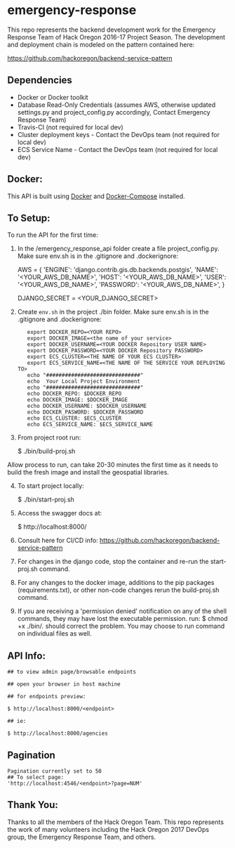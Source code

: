 # emergency-response
This repo represents the backend development work for the Emergency Response Team of Hack Oregon 2016-17 Project Season. The development and deployment chain is modeled on the pattern contained here:  

https://github.com/hackoregon/backend-service-pattern

## Dependencies

* Docker or Docker toolkit
* Database Read-Only Credentials (assumes AWS, otherwise updated settings.py and project_config.py accordingly, Contact Emergency Response Team)
* Travis-CI (not required for local dev)
* Cluster deployment keys  - Contact the DevOps team (not required for local dev)
* ECS Service Name - Contact the DevOps team (not required for local dev)

## Docker:

This API is built using [Docker](https://www.docker.com/) and [Docker-Compose](https://docs.docker.com/compose/) installed.

## To Setup:

To run the API for the first time:

  1. In the /emergency_response_api folder create a file project_config.py. Make sure env.sh is in the .gitignore and .dockerignore:

        AWS = {
                'ENGINE': 'django.contrib.gis.db.backends.postgis',
                'NAME': '<YOUR_AWS_DB_NAME>',
                'HOST': '<YOUR_AWS_DB_NAME>',
                'USER': '<YOUR_AWS_DB_NAME>',
                'PASSWORD': '<YOUR_AWS_DB_NAME>',
              }

        DJANGO_SECRET = <YOUR_DJANGO_SECRET>

  2. Create `env.sh` in the project ./bin folder. Make sure env.sh is in the .gitignore and .dockerignore:

            export DOCKER_REPO=<YOUR REPO>
            export DOCKER_IMAGE=<the name of your service>
            export DOCKER_USERNAME=<YOUR DOCKER Repository USER NAME>
            export DOCKER_PASSWORD=<YOUR DOCKER Repository PASSWORD>
            export ECS_CLUSTER=<THE NAME OF YOUR ECS CLUSTER>
            export ECS_SERVICE_NAME=<THE NAME OF THE SERVICE YOUR DEPLOYING TO>
            echo "##############################"
            echo  Your Local Project Environment
            echo "##############################"
            echo DOCKER_REPO: $DOCKER_REPO
            echo DOCKER_IMAGE: $DOCKER_IMAGE
            echo DOCKER_USERNAME: $DOCKER_USERNAME
            echo DOCKER_PASWORD: $DOCKER_PASSWORD
            echo ECS_CLUSTER: $ECS_CLUSTER
            echo ECS_SERVICE_NAME: $ECS_SERVICE_NAME


  3. From project root run:  

        $ ./bin/build-proj.sh  

  Allow process to run, can take 20-30 minutes the first time as it needs to build the fresh image and install the geospatial libraries.

  4. To start project locally:

        $ ./bin/start-proj.sh  

  5. Access the swagger docs at:

        $ http://localhost:8000/

  6. Consult here for CI/CD info: https://github.com/hackoregon/backend-service-pattern

  7. For changes in the django code, stop the container and re-run the start-proj.sh command.

  8. For any changes to the docker image, additions to the pip packages (requirements.txt), or other non-code changes rerun the build-proj.sh command.

  9. If you are receiving a 'permission denied' notification on any of the shell commands, they may have lost the executable permission. run: $ chmod +x ./bin/*.* should correct the problem. You may choose to run command on individual files as well.


## API Info:

    ## to view admin page/browsable endpoints

    ## open your browser in host machine

    ## for endpoints preview:

    $ http://localhost:8000/<endpoint>

    ## ie:

    $ http://localhost:8000/agencies


## Pagination

    Pagination currently set to 50
    ## To select page:
    'http://localhost:4546/<endpoint>?page=NUM'


## Thank You:

Thanks to all the members of the Hack Oregon Team. This repo represents the work of many volunteers including the Hack Oregon 2017 DevOps group, the Emergency Response Team, and others.
